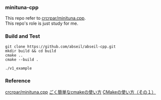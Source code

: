 ### minituna-cpp
This repo refer to [crcrpar/minituna.cpp](https://github.com/crcrpar/minituna.cpp).  
This repo's role is just study for me.

### Build and Test
```
git clone https://github.com/abseil/abseil-cpp.git
mkdir build && cd build
cmake ..
cmake --build .
```

```
./v1_example
```

### Reference
[crcrpar/minituna.cpp](https://github.com/crcrpar/minituna.cpp)
[ごく簡単なcmakeの使い方](https://qiita.com/termoshtt/items/539541c180dfc40a1189)
[CMakeの使い方（その１）](https://qiita.com/shohirose/items/45fb49c6b429e8b204ac)